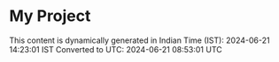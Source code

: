# My Project

This content is dynamically generated in Indian Time (IST): 2024-06-21 14:23:01 IST
Converted to UTC: 2024-06-21 08:53:01 UTC
